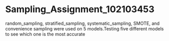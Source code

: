 # Sampling_Assignment_102103453
random_sampling, stratified_sampling, systematic_sampling, SMOTE, and convenience sampling were used on 5 models.Testing five different models to see which one is the most accurate
